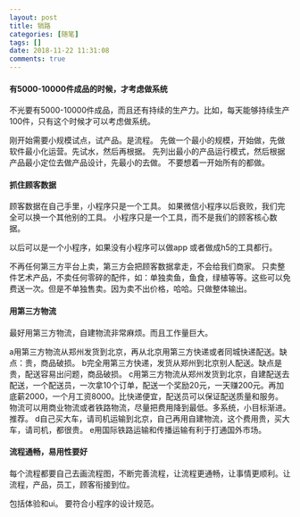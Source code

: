 ```yaml
---
layout: post
title: 销路
categories: [随笔]
tags: []
date: 2018-11-22 11:31:08
comments: true
---
```


#### 有5000-10000件成品的时候，才考虑做系统

不光要有5000-10000件成品，而且还有持续的生产力。比如，每天能够持续生产100件，只有这个时候才可以考虑做系统。

刚开始需要小规模试点，试产品。是流程。
先做一个最小的规模，开始做，先做软件最小化运营。先试水，然后再根据。
先列出最小的产品运行模式，然后根据产品最小定位去做产品设计，先最小的去做。
不要想着一开始所有的都做。

#### 抓住顾客数据

顾客数据在自己手里，小程序只是一个工具。
如果微信小程序以后衰败，我们完全可以换一个其他别的工具。
小程序只是一个工具，而不是我们的顾客核心数据。

以后可以是一个小程序，如果没有小程序可以做app
或者做成h5的工具都行。

不再任何第三方平台上卖，第三方会把顾客数据拿走，不会给我们商家。
只卖整件艺术产品，不卖任何零碎的配件，如：单独卖鱼，鱼食，绿植等等。这些可以免费送一次。但是不单独售卖。因为卖不出价格，哈哈。只做整体输出。

#### 用第三方物流

最好用第三方物流，自建物流非常麻烦。而且工作量巨大。

a用第三方物流从郑州发货到北京，再从北京用第三方快递或者同城快递配送。缺点：贵，商品破损。
b完全用第三方快递，发货从郑州到北京别人配送。缺点是贵，配送容易出问题，商品破损。
c用第三方物流从郑州发货到北京，自建配送去配送，一个配送员，一次拿10个订单，配送一个奖励20元，一天赚200元。再加底薪2000，一个月工资8000。比快递便宜，配送员可以保证配送质量和服务。
物流可以用商业物流或者铁路物流，尽量把费用降到最低。多系统，小目标渐进。推荐。
d自己买大车，请司机运输到北京，自己再用自建物流，这个费用贵，买大车，请司机，都很贵。
e用国际铁路运输和传播运输有利于打通国外市场。

#### 流程通畅，易用性要好

每个流程都要自己去画流程图，不断完善流程，让流程更通畅，让事情更顺利。让流程，产品，员工，顾客衔接到位。

包括体验和ui。
要符合小程序的设计规范。



